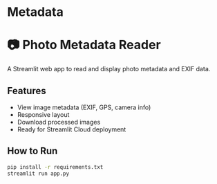 # Metadata
# 📷 Photo Metadata Reader

A Streamlit web app to read and display photo metadata and EXIF data.

## Features
- View image metadata (EXIF, GPS, camera info)
- Responsive layout
- Download processed images
- Ready for Streamlit Cloud deployment

## How to Run
```bash
pip install -r requirements.txt
streamlit run app.py
